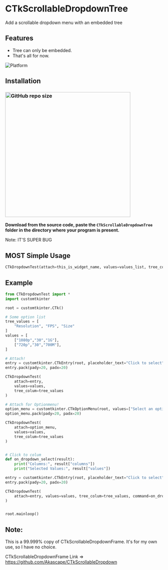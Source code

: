 # CTkScrollableDropdownTree
Add a scrollable dropdown menu with an embedded tree

## Features
- Tree can only be embedded.
- That's all for now.

![Platform](https://img.shields.io/powershellgallery/p/Pester?color=blue)

<!--![screenshots](https://user-images.githubusercontent.com/89206401/236677843-8d8b76fd-6145-47b1-8f4d-b6a64b08e1ea.png)-->

## Installation
### [<img alt="GitHub repo size" src="https://img.shields.io/github/repo-size/NyaShinn1204/CTkScrollableDropdownTree?&color=white&label=Download%20Source%20Code&logo=Python&logoColor=yellow&style=for-the-badge"  width="400">](https://github.com/NyaShinn1204/CTkScrollableDropdownTree/archive/refs/heads/main.zip)

**Download from the source code, paste the `CTkScrollableDropdownTree` folder in the directory where your program is present.**

Note: IT'S SUPER BUG

## MOST Simple Usage
```python
CTkDropdownTest(attach=this_is_widget_name, values=values_list, tree_colum=tree_values_list)
```

## Example
```python
from CTkDropdownTest import *
import customtkinter

root = customtkinter.CTk()

# Some option list
tree_values = [
    "Resolution", "FPS", "Size"
]
values = [
    ["1080p","30","1G"],
    ["720p","30","700M"],
]

# Attach! 
entry = customtkinter.CTkEntry(root, placeholder_text="Click to select")
entry.pack(pady=20, padx=20)

CTkDropdownTest(
    attach=entry,
    values=values,
    tree_colum=tree_values
)

# Attach for Optionmenu!
option_menu = customtkinter.CTkOptionMenu(root, values=["Select an option"])
option_menu.pack(pady=20, padx=20)

CTkDropdownTest(
    attach=option_menu,
    values=values,
    tree_colum=tree_values
)


# Click to colum
def on_dropdown_select(result):
    print("Columns:", result["columns"])
    print("Selected Values:", result["values"])

entry = customtkinter.CTkEntry(root, placeholder_text="Click to select")
entry.pack(pady=20, padx=20)

CTkDropdownTest(
    attach=entry, values=values, tree_colum=tree_values, command=on_dropdown_select
)


root.mainloop()
```

## Note:
This is a 99.999% copy of CTkScrollableDropdownFrame. It's for my own use, so I have no choice.

CTkScrollableDropdownFrame Link => https://github.com/Akascape/CTkScrollableDropdown